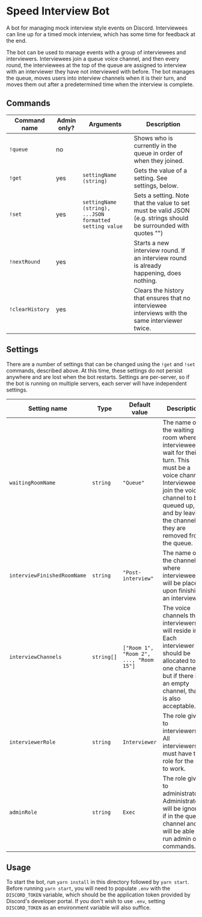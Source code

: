Speed Interview Bot
===================

A bot for managing mock interview style events on Discord. Interviewees can line up for a timed mock interview, which has some time for feedback at the end.

The bot can be used to manage events with a group of interviewees and interviewers. Interviewees join a queue voice channel, and then every round, the interviewees at the top of the queue are assigned to interview with an interviewer they have not interviewed with before. The bot manages the queue, moves users into interview channels when it is their turn, and moves them out after a predetermined time when the interview is complete.

Commands
--------

| Command name | Admin only? | Arguments | Description
| ------------ | ----------- | --------- | -----------
| `!queue`     | no          |           | Shows who is currently in the queue in order of when they joined.
| `!get`       | yes         | `settingName (string)` | Gets the value of a setting. See settings, below.
| `!set`       | yes         | `settingName (string), ...JSON formatted setting value` | Sets a setting. Note that the value to set must be valid JSON (e.g. strings should be surrounded with quotes "")
| `!nextRound` | yes         |           | Starts a new interview round. If an interview round is already happening, does nothing.
| `!clearHistory` | yes      |           | Clears the history that ensures that no interviewee interviews with the same interviewer twice.

Settings
--------

There are a number of settings that can be changed using the `!get` and `!set` commands, described above. At this time, these settings do not persist anywhere and are lost when the bot restarts. Settings are per-server, so if the bot is running on multiple servers, each server will have independent settings.

Setting name | Type | Default value | Description
------------ | ---- | ------------- | -----------
`waitingRoomName` | `string` | `"Queue"` | The name of the waiting room where interviewees wait for their turn. This must be a voice channel. Interviewees join the voice channel to be queued up, and by leaving the channel they are removed from the queue.
`interviewFinishedRoomName` | `string` | `"Post-interview"` | The name of the channel where interviewees will be placed upon finishing an interview.
`interviewChannels` | `string[]` | `["Room 1", "Room 2", ..., "Room 15"]` | The voice channels the interviewers will reside in. Each interviewer should be allocated to one channel, but if there is an empty channel, that is also acceptable.
`interviewerRole` | `string` | `Interviewer` | The role given to interviewers. All interviewers must have this role for the bot to work.
`adminRole` | `string` | `Exec` | The role given to administrators. Administrators will be ignored if in the queue channel and will be able to run admin only commands.

Usage
-----

To start the bot, run `yarn install` in this directory followed by `yarn start`. Before running `yarn start`, you will need to populate `.env` with the `DISCORD_TOKEN` variable, which should be the application token provided by Discord's developer portal. If you don't wish to use `.env`, setting `DISCORD_TOKEN` as an environment variable will also suffice.

